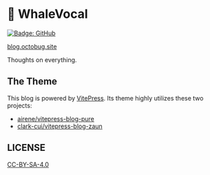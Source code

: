 # 🐳 WhaleVocal

[![Badge: GitHub](https://github.com/Octobug/blog/actions/workflows/deploy.yml/badge.svg)](https://github.com/Octobug/blog/actions)

[blog.octobug.site](https://blog.octobug.site/)

Thoughts on everything.

## The Theme

This blog is powered by [VitePress](https://vitepress.dev/). Its theme highly utilizes these two projects:

- [airene/vitepress-blog-pure](https://github.com/airene/vitepress-blog-pure)
- [clark-cui/vitepress-blog-zaun](https://github.com/clark-cui/vitepress-blog-zaun)

## LICENSE

[CC-BY-SA-4.0](./LICENSE)
